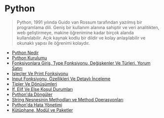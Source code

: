 # Python

> Python, 1991 yılında Guido van Rossum tarafından yazılmış bir programlama dili. Geniş
> bir kullanım alanına sahiptir ve veri analitikten, web geliştirmeye, makine öğrenimine
> kadar birçok alanda kullanılabilir. Açık kaynak kodlu bir dildir ve kolay
> anlaşılabilir ve okunaklı yapısı ile öğrenimi kolaydır.

- [Python Nedir](python-nedir.md)
- [Python Kurulumu](pythona-giris-anaconda-atom-ve-pip-kurulumu.md)
- [Fonksiyonlara Giriş, Type Fonksiyonu, Değişkenler Ve Türleri, Yorum Satırı](fonksiyonlara-giris-type-fonksiyonu-degiskenler-ve-turleri-yorum-satr.md)
- [İşleçler Ve Print Fonksiyonu](islecler-ve-print-fonksiyonu.md)
- [Input Fonksiyonu, Özellikleri Ve Detaylı İnceleme](input-fonksiyonu-ozellikleri-ve-detayl-inceleme.md)
- [Tipler Ve Dönüşümleri](tipler-ve-donusumleri-class-type.md)
- [If, Elif Ve Else Koşul Durumları](if-elif-ve-else-kosul-durumlar.md)
- [Python'da Döngüler](pythonda-donguler.md)
- [String Nesnesinin Methodları ve Method Operasyonları](str-nesnesinin-methodlar-ve-method-operasyonlar-method-method-wrapper.md)
- [Python'da Hata Yönetimi](pythonda-hata-yonetimi.md)
- [Kütüphane, Modül ve Paketler](kutuphane-modul-ve-paketler.md)
